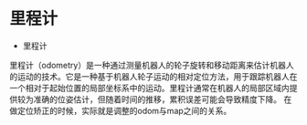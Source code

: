 # 里程计

- 里程计

里程计（odometry）是一种通过测量机器人的轮子旋转和移动距离来估计机器人的运动的技术。它是一种基于机器人轮子运动的相对定位方法，用于跟踪机器人在一个相对于起始位置的局部坐标系中的运动。里程计通常在机器人的局部区域内提供较为准确的位姿估计，但随着时间的推移，累积误差可能会导致精度下降。
在做定位矫正的时候，实际就是调整的odom与map之间的关系。
